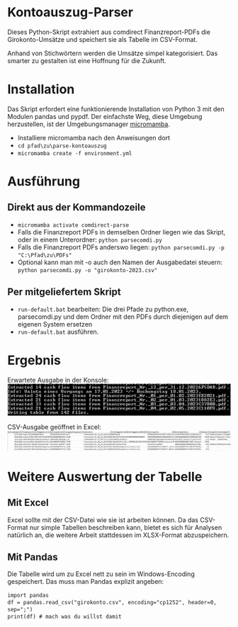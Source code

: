 # Kontoauszug-Parser
Dieses Python-Skript extrahiert aus comdirect Finanzreport-PDFs die Girokonto-Umsätze und speichert sie als Tabelle im CSV-Format.

Anhand von Stichwörtern werden die Umsätze simpel kategorisiert. Das smarter zu gestalten ist eine Hoffnung für die Zukunft.
# Installation
Das Skript erfordert eine funktionierende Installation von Python 3 mit den Modulen pandas und pypdf. Der einfachste Weg, diese Umgebung herzustellen, ist der Umgebungsmanager [micromamba](https://mamba.readthedocs.io/en/latest/installation.html).
* Installiere micromamba nach den Anweisungen dort
* `cd pfad\zu\parse-kontoauszug`
* `micromamba create -f environment.yml`
# Ausführung
## Direkt aus der Kommandozeile
* `micromamba activate comdirect-parse`
* Falls die Finanzreport PDFs in demselben Ordner liegen wie das Skript, oder in einem Unterordner: `python parsecomdi.py`
* Falls die Finanzreport PDFs anderswo liegen:  `python parsecomdi.py -p "C:\Pfad\zu\PDFs"`
* Optional kann man mit -o auch den Namen der Ausgabedatei steuern: `python parsecomdi.py -o "girokonto-2023.csv"`
## Per mitgeliefertem Skript
* `run-default.bat` bearbeiten: Die drei Pfade zu python.exe, parsecomdi.py und dem Ordner mit den PDFs durch diejenigen auf dem eigenen System ersetzen
* `run-default.bat` ausführen.
# Ergebnis
Erwartete Ausgabe in der Konsole:
![Erwartete Ausgabe in der Konsole](readme/console-out.jpg)

CSV-Ausgabe geöffnet in Excel:
![Tabelle in Excel](readme/output-excel.jpg)
# Weitere Auswertung der Tabelle
## Mit Excel
Excel sollte mit der CSV-Datei wie sie ist arbeiten können. Da das CSV-Format nur simple Tabellen beschreiben kann, bietet es sich für Analysen natürlich an, die weitere Arbeit stattdessen im XLSX-Format abzuspeichern.
## Mit Pandas
Die Tabelle wird um zu Excel nett zu sein im Windows-Encoding gespeichert. Das muss man Pandas explizit angeben:
```
import pandas
df = pandas.read_csv("girokonto.csv", encoding="cp1252", header=0, sep=";")
print(df) # mach was du willst damit
```